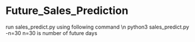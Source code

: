 # Future_Sales_Prediction
run sales_predict.py using following command \n
python3 sales_predict.py -n=30
n=30 is number of future days
